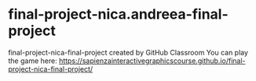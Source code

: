 # final-project-nica.andreea-final-project
final-project-nica-final-project created by GitHub Classroom
 You can play the game here:
  https://sapienzainteractivegraphicscourse.github.io/final-project-nica-final-project/
